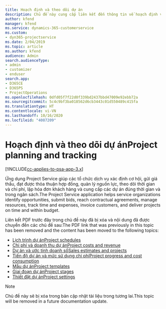 ```yaml
---
title: Hoạch định và theo dõi dự án
description: Chủ đề này cung cấp liên kết đến thông tin về hoạch định và theo dõi trong Project Service Automation.
author: kfend
manager: kfend
ms.service: dynamics-365-customerservice
ms.custom:
- dyn365-projectservice
ms.date: 2/04/2019
ms.topic: article
ms.author: kfend
audience: Admin
search.audienceType:
- admin
- customizer
- enduser
search.app:
- D365CE
- D365PS
- ProjectOperations
ms.openlocfilehash: 0dfd05f7f22d0f339bd2437bbd47009e92ebb72a
ms.sourcegitcommit: 5c4c9bf3ba018562d6cb3443c01d550489c415fa
ms.translationtype: HT
ms.contentlocale: vi-VN
ms.lasthandoff: 10/16/2020
ms.locfileid: "4087209"
---
```

# <a name="project-planning-and-tracking"></a><span data-ttu-id="b05c6-103">Hoạch định và theo dõi dự án</span><span class="sxs-lookup"><span data-stu-id="b05c6-103">Project planning and tracking</span></span>

[!INCLUDE[cc-applies-to-psa-app-3.x](../../includes/cc-applies-to-psa-app-3x.md)]

<span data-ttu-id="b05c6-104">Ứng dụng Project Service giúp các tổ chức dịch vụ xác định cơ hội, gửi giá thầu, đạt được thỏa thuận hợp đồng, quản lý nguồn lực, theo dõi thời gian và chi phí, lập hóa đơn khách hàng và cung cấp các dự án đúng thời gian và trong ngân sách.</span><span class="sxs-lookup"><span data-stu-id="b05c6-104">The Project Service application helps service organizations identify opportunities, submit bids, reach contractual agreements, manage resources, track time and expenses, invoice customers, and deliver projects on time and within budget.</span></span> 

<span data-ttu-id="b05c6-105">Liên kết PDF trước đây trong chủ đề này đã bị xóa và nội dung đã được chuyển đến các chủ đề sau:</span><span class="sxs-lookup"><span data-stu-id="b05c6-105">The PDF link that was previously in this topic has been removed and the content has been moved to the following topics:</span></span>

- [<span data-ttu-id="b05c6-106">Lịch trình dự án</span><span class="sxs-lookup"><span data-stu-id="b05c6-106">Project schedules</span></span>](../project-creating.md)
- [<span data-ttu-id="b05c6-107">Chi phí và doanh thu dự án</span><span class="sxs-lookup"><span data-stu-id="b05c6-107">Project costs and revenue</span></span>](../project-estimating.md)
- [<span data-ttu-id="b05c6-108">Dự án và ước tính doanh số</span><span class="sxs-lookup"><span data-stu-id="b05c6-108">Sales estimates and projects</span></span>](../project-leveraging.md)
- [<span data-ttu-id="b05c6-109">Tiến độ dự án và mức sử dụng chi phí</span><span class="sxs-lookup"><span data-stu-id="b05c6-109">Project progress and cost consumption</span></span>](../project-tracking.md)
- [<span data-ttu-id="b05c6-110">Mẫu dự án</span><span class="sxs-lookup"><span data-stu-id="b05c6-110">Project templates</span></span>](../project-templates.md)
- [<span data-ttu-id="b05c6-111">Giai đoạn dự án</span><span class="sxs-lookup"><span data-stu-id="b05c6-111">Project stages</span></span>](../project-stages.md)
- [<span data-ttu-id="b05c6-112">Thiết đặt dự án</span><span class="sxs-lookup"><span data-stu-id="b05c6-112">Project settings</span></span>](../project-settings.md)

> [!NOTE]
> <span data-ttu-id="b05c6-113">Chủ đề này sẽ bị xóa trong bản cập nhật tài liệu trong tương lai.</span><span class="sxs-lookup"><span data-stu-id="b05c6-113">This topic will be removed in a future documentation update.</span></span> 
